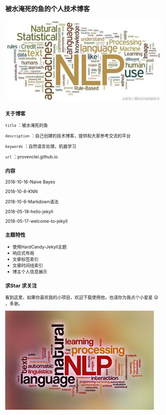 ## 被水淹死的鱼的个人技术博客
![1](/screenshot/1.png)

### 关于博客

`title` ：被水淹死的鱼

`description` ：自己创建的技术博客，提供和大家参考交流的平台

`keywords` ：自然语言处理，机器学习

`url` ：provenclei.github.io

### 内容

2018-10-16-Naive Bayes

2018-10-8-KNN

2018-10-6-Markdown语法

2018-05-18-hello-jekyll

2018-05-17-welcome-to-jekyll

### 主题特性

- 使用HardCandy-Jekyll主题
- 响应式布局
- 文章标签索引
- 文章时间线索引
- 博主个人信息展示

### 求Star 求关注

看到这里，如果你喜欢我的小项目，欢迎下载使用他，也请你为我点个小星星 😜 ，多谢。

![2](/screenshot/2.png)


